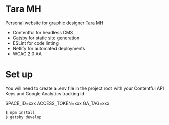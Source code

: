 # Tara MH

Personal website for graphic designer [Tara MH](http://www.taramh.com)

  - Contentful for headless CMS
  - Gatsby for static site generation
  - ESLint for code linting
  - Netlify for automated deployments
  - WCAG 2.0 AA

# Set up

You will need to create a .env file in the project root with your Contentful API Keys and Google Analytics tracking id

SPACE_ID=xxx
ACCESS_TOKEN=xxx
GA_TAG=xxx

```sh
$ npm install
$ gatsby develop
```